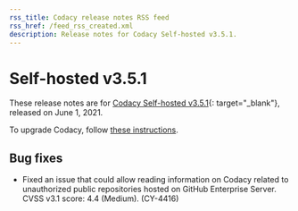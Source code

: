 ```yaml
---
rss_title: Codacy release notes RSS feed
rss_href: /feed_rss_created.xml
description: Release notes for Codacy Self-hosted v3.5.1.
---
```


# Self-hosted v3.5.1

These release notes are for [Codacy Self-hosted v3.5.1](https://github.com/codacy/chart/releases/tag/3.5.1){: target="_blank"}, released on June 1, 2021.

To upgrade Codacy, follow [these instructions](../../chart/maintenance/upgrade.md).

## Bug fixes

-   Fixed an issue that could allow reading information on Codacy related to unauthorized public repositories hosted on GitHub Enterprise Server. CVSS v3.1 score: 4.4 (Medium). (CY-4416)
